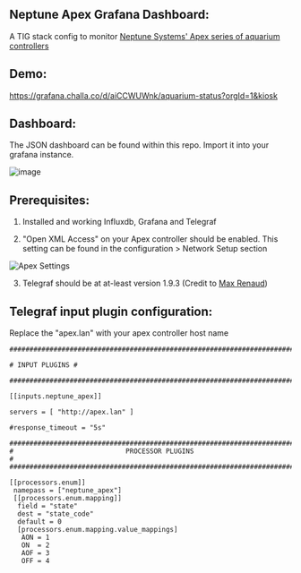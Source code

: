 
## Neptune Apex Grafana Dashboard:

A TIG stack config to monitor [Neptune Systems' Apex series of aquarium controllers](https://www.neptunesystems.com/)

## Demo:
https://grafana.challa.co/d/aiCCWUWnk/aquarium-status?orgId=1&kiosk

## Dashboard:

The JSON dashboard can be found within this repo. Import it into your grafana instance.

![image](https://user-images.githubusercontent.com/16548147/142708956-0275fff5-369c-4370-9382-723028dab3ef.png)


## Prerequisites:
1. Installed and working Influxdb, Grafana and Telegraf

2. "Open XML Access" on your Apex controller should be enabled. This setting can be found in the configuration > Network Setup section

![Apex Settings](https://i.imgur.com/hb9kzKL.png)

3. Telegraf should be at at-least version 1.9.3
(Credit to [Max Renaud](https://github.com/MaxRenaud))

## Telegraf input plugin configuration:

Replace the "apex.lan" with your apex controller host name

    ###############################################################################
    
    # INPUT PLUGINS #
    
    ###############################################################################
    
    [[inputs.neptune_apex]]
    
    servers = [ "http://apex.lan" ]
    
    #response_timeout = "5s"
    
    ###############################################################################
    #                            PROCESSOR PLUGINS                                #
    ###############################################################################
    
    [[processors.enum]]
     namepass = ["neptune_apex"]
     [[processors.enum.mapping]]
      field = "state"
      dest = "state_code"
      default = 0
      [processors.enum.mapping.value_mappings]
       AON = 1
       ON  = 2
       AOF = 3
       OFF = 4
